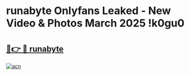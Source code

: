 # runabyte Onlyfans Leaked - New Video & Photos March 2025 !k0gu0

# <h2><a href="https://f33992.iuczelnia.edu.pl?title=runabyte&ref=k0gu0">🔗👉 🔴 runabyte</a></h2>

[![acn](https://github.com/user-attachments/assets/0f9c940e-d8b0-45ae-aac7-cd30a18b3e1c)](https://f33992.iuczelnia.edu.pl?title=runabyte&ref=k0gu0)

